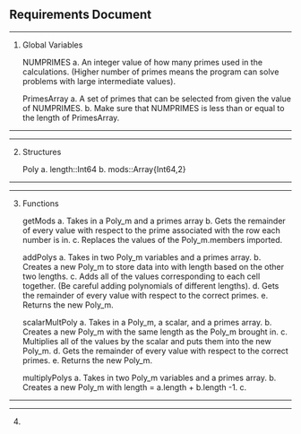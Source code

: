 Requirements Document
---------------------
---------------------
1. Global Variables

    NUMPRIMES
    a. An integer value of how many primes used in the calculations.
        (Higher number of primes means the program can solve problems with large intermediate values).
        
    PrimesArray
    a. A set of primes that can be selected from given the value of NUMPRIMES.
    b. Make sure that NUMPRIMES is less than or equal to the length of PrimesArray.
    
    
---------------------
---------------------
2. Structures

    Poly
    a. length::Int64
    b. mods::Array{Int64,2}
    
    
---------------------    
---------------------
3. Functions

    getMods
    a. Takes in a Poly_m and a primes array
    b. Gets the remainder of every value with respect to the prime associated with the row each number is in.
    c. Replaces the values of the Poly_m.members imported.

    addPolys
    a. Takes in two Poly_m variables and a primes array.
    b. Creates a new Poly_m to store data into with length based on the other two lengths.
    c. Adds all of the values corresponding to each cell together.
        (Be careful adding polynomials of different lengths).
    d. Gets the remainder of every value with respect to the correct primes.
    e. Returns the new Poly_m.
    
    scalarMultPoly
    a. Takes in a Poly_m, a scalar, and a primes array.
    b. Creates a new Poly_m with the same length as the Poly_m brought in.
    c. Multiplies all of the values by the scalar and puts them into the new Poly_m.
    d. Gets the remainder of every value with respect to the correct primes.
    e. Returns the new Poly_m.
    
    multiplyPolys
    a. Takes in two Poly_m variables and a primes array.
    b. Creates a new Poly_m with length = a.length + b.length -1.
    c. 
    
---------------------    
---------------------
4. 